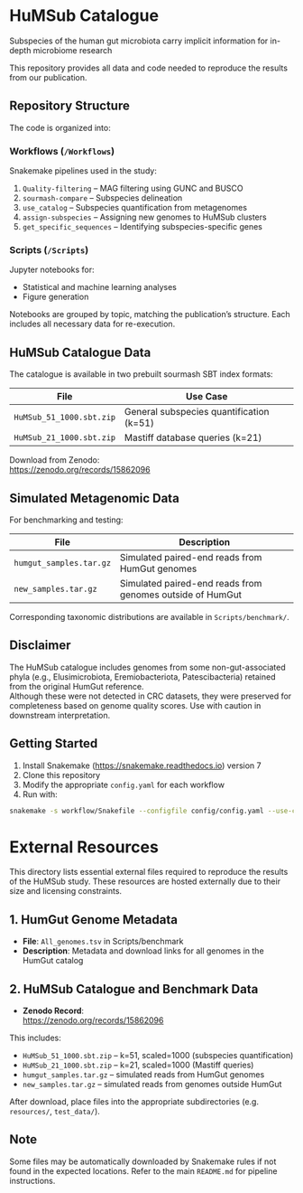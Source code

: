 # HuMSub Catalogue  
Subspecies of the human gut microbiota carry implicit information for in-depth microbiome research

This repository provides all data and code needed to reproduce the results from our publication.

## Repository Structure

The code is organized into:

### Workflows (`/Workflows`)
Snakemake pipelines used in the study:

1. `Quality-filtering` – MAG filtering using GUNC and BUSCO  
2. `sourmash-compare` – Subspecies delineation  
3. `use_catalog` – Subspecies quantification from metagenomes  
4. `assign-subspecies` – Assigning new genomes to HuMSub clusters  
5. `get_specific_sequences` – Identifying subspecies-specific genes

### Scripts (`/Scripts`)
Jupyter notebooks for:
- Statistical and machine learning analyses
- Figure generation

Notebooks are grouped by topic, matching the publication’s structure. Each includes all necessary data for re-execution.

## HuMSub Catalogue Data

The catalogue is available in two prebuilt sourmash SBT index formats:

| File                        | Use Case                                |
|-----------------------------|------------------------------------------|
| `HuMSub_51_1000.sbt.zip`    | General subspecies quantification (k=51) |
| `HuMSub_21_1000.sbt.zip`    | Mastiff database queries (k=21)          |

Download from Zenodo:  
https://zenodo.org/records/15862096

## Simulated Metagenomic Data

For benchmarking and testing:

| File                      | Description                                                  |
|---------------------------|--------------------------------------------------------------|
| `humgut_samples.tar.gz`   | Simulated paired-end reads from HumGut genomes               |
| `new_samples.tar.gz`      | Simulated paired-end reads from genomes outside of HumGut    |

Corresponding taxonomic distributions are available in `Scripts/benchmark/`.

## Disclaimer

The HuMSub catalogue includes genomes from some non-gut-associated phyla (e.g., Elusimicrobiota, Eremiobacteriota, Patescibacteria) retained from the original HumGut reference.  
Although these were not detected in CRC datasets, they were preserved for completeness based on genome quality scores. Use with caution in downstream interpretation.

## Getting Started

1. Install Snakemake (https://snakemake.readthedocs.io) version 7
2. Clone this repository
3. Modify the appropriate `config.yaml` for each workflow
4. Run with:

```bash
snakemake -s workflow/Snakefile --configfile config/config.yaml --use-conda --cores 4
```

# External Resources

This directory lists essential external files required to reproduce the results of the HuMSub study. These resources are hosted externally due to their size and licensing constraints.

## 1. HumGut Genome Metadata

- **File**: `All_genomes.tsv` in Scripts/benchmark
- **Description**: Metadata and download links for all genomes in the HumGut catalog

## 2. HuMSub Catalogue and Benchmark Data

- **Zenodo Record**:  
  https://zenodo.org/records/15862096

This includes:

- `HuMSub_51_1000.sbt.zip` – k=51, scaled=1000 (subspecies quantification)
- `HuMSub_21_1000.sbt.zip` – k=21, scaled=1000 (Mastiff queries)
- `humgut_samples.tar.gz` – simulated reads from HumGut genomes
- `new_samples.tar.gz` – simulated reads from genomes outside HumGut

After download, place files into the appropriate subdirectories (e.g. `resources/`, `test_data/`).

## Note

Some files may be automatically downloaded by Snakemake rules if not found in the expected locations. Refer to the main `README.md` for pipeline instructions.
